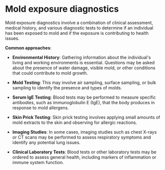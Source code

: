 # Mold exposure diagnostics

Mold exposure diagnostics involve a combination of clinical assessment, medical history, and various diagnostic tests to determine if an individual has been exposed to mold and if the exposure is contributing to health issues.

**Common approaches**:

* **Environmental History**: Gathering information about the individual's living and working environments is essential. Questions may be asked about the presence of water damage, visible mold, or other conditions that could contribute to mold growth.

* **Mold Testing**: This may involve air sampling, surface sampling, or bulk sampling to identify the presence and types of molds.

* **Serum IgE Testing**: Blood tests may be performed to measure specific antibodies, such as immunoglobulin E (IgE), that the body produces in response to mold allergens.

* **Skin Prick Testing**: Skin prick testing involves applying small amounts of mold extracts to the skin and observing for allergic reactions.

* **Imaging Studies**: In some cases, imaging studies such as chest X-rays or CT scans may be performed to assess respiratory symptoms and identify any potential lung issues.

* **Clinical Laboratory Tests**: Blood tests or other laboratory tests may be ordered to assess general health, including markers of inflammation or immune system function.
